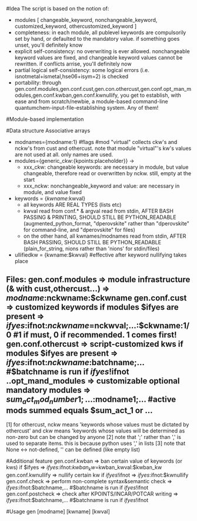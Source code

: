 #Idea
The script is based on the notion of:
 - modules [ changeable_keyword, nonchangeable_keyword, customized_keyword, othercustomized_keyword ]
 - completeness: in each module, all publevel keywords are compulsorily set by hand, or defaulted to the mandatory value. if something goes unset, you'll definitely know
 - explicit self-consistency: no overwriting is ever allowed. nonchangeable keyword values are fixed, and changeable keyword values cannot be rewritten. if conflicts arrise, you'll definitely now
 - partial logical self-consistency: some logical errors (i.e. isnotmetal+ismetal,hse06+isym=2) is checked
 - portability: through gen.conf.modules,gen.conf.cust,gen.con.othercust,gen.conf.opt_man_modules,gen.conf.kwban,gen.conf.kwnullify, you get to establish, with ease and from scratch/newbie, a module-based command-line quantumchem-input-file-establishing system. Any of them!

#Module-based implementation

#Data structure
Associative arrays
- modnames={modname:1}  #flags   #mod "virtual" collects ckw's and nckw's from cust and othercust. note that module "virtual"'s kw's values are not used at all. only names are used.
- modules={generic_ckw:{kpoints:placeholder}} ->
  - xxx_ckw: changeable keywords: are necessary in module, but value changeable, therefore read or overwritten by nckw. still, empty at the start
  - xxx_nckw: nonchangeable_keyword and value: are necessary in module, and value fixed
- keywords = {$kwname:$kwval}   
  - all keywords ARE REAL TYPES (lists etc)
  - kwval read from conf.* & argval read from stdin, AFTER BASH PASSING & PRINTING, SHOULD STILL BE PYTHON_READABLE (augmented_python_format, \"dperovskite\" rather than "dperovskite" for command-line, and "dperovskite" for files)
  - on the other hand, all kwnames/modnames read from stdin, AFTER BASH PASSING, SHOULD STILL BE PYTHON_READABLE (plain_for_string, nions rather than 'nions' for stdin/files)
- ullifiedkw = {kwname:$kwval}    #effective after keyword nullifying takes place

Files:
gen.conf.modules        =>  module infrastructure (& with cust,othercust...)    =>  $modname:$nckwname:$ckwname
gen.conf.cust           =>  customized keywords if modules $ifyes are present   =>  $ifyes:$ifnot:$nckwname=$nckwval;...:$ckwname:1/0   #1 if must, 0 if recommended. 1 comes first!
gen.conf.othercust      =>  script-customized kws if modules $ifyes are present =>  $ifyes:$ifnot:$nckwname:$batchname;...              #$batchname is run if $ifyes !$ifnot
..opt_mand_modules      =>  customizable optional mandatory modules             =>  $sum_act_mod_number1;...:$modname1;...              #active mods summed equals $sum_act_1 or ...
----
[1] for othercust, nckw means 'keywords whose values must be dictated by othercust' and ckw means 'keywords whose values will be determined as non-zero but can be changed by anyone
[2] note that ';' rather than ',' is used to separate items. this is because python uses ',' in lists
[3] note that None <-> not-defined, '' can be defined (like empty list)


#Additional feature
gen.conf.kwban          =>  ban certain value of keywords (or kws) if $ifyes    =>  $ifyes:$ifnot:$kwban_kw=$kwban_kwval:$kwban_kw
gen.conf.kwnullify      =>  nullify certain kw if $ifyes !$ifnot                =>  $ifyes:$ifnot:$kwnullify
gen.conf.check          =>  perform non-complete syntax&semantic check          =>  $ifyes:$ifnot:$batchname,...                        #$batchname is run if $ifyes !$ifnot
gen.conf.postcheck      =>  check after KPOINTS/INCAR/POTCAR writing            =>  $ifyes:$ifnot:$batchname,...                        #$batchname is run if $ifyes !$ifnot

#Usage
gen [modname] [kwname] [kwval]

